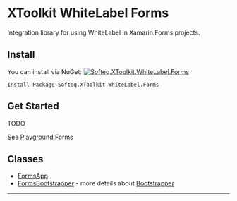 # XToolkit WhiteLabel Forms

Integration library for using WhiteLabel in Xamarin.Forms projects.

## Install

You can install via NuGet: [![Softeq.XToolkit.WhiteLabel.Forms](https://buildstats.info/nuget/Softeq.XToolkit.WhiteLabel.Forms?includePreReleases=true)](https://www.nuget.org/packages/Softeq.XToolkit.WhiteLabel.Forms)

```text
Install-Package Softeq.XToolkit.WhiteLabel.Forms
```

## Get Started

TODO

See [Playground.Forms](https://github.com/Softeq/XToolkit.WhiteLabel/tree/master/samples/Playground.Forms)

## Classes

- [FormsApp](xref:Softeq.XToolkit.WhiteLabel.Forms.FormsApp)
- [FormsBootstrapper](xref:Softeq.XToolkit.WhiteLabel.Forms.FormsBootstrapper) - more details about [Bootstrapper](bootstrapper.md)

---
